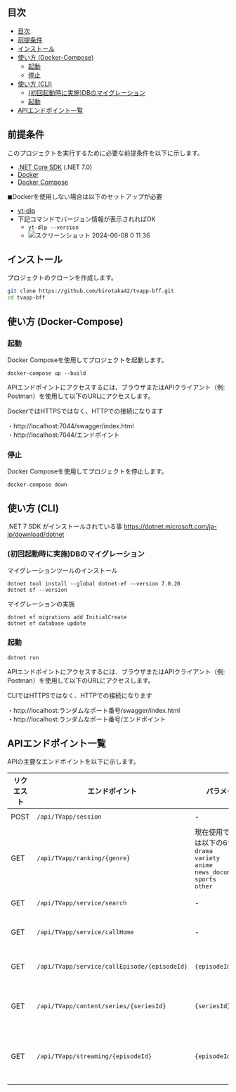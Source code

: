 
## 目次

- [目次](#目次)
- [前提条件](#前提条件)
- [インストール](#インストール)
- [使い方 (Docker-Compose)](#使い方-docker-compose)
  - [起動](#起動)
  - [停止](#停止)
- [使い方 (CLI)](#使い方-cli)
  - [(初回起動時に実施)DBのマイグレーション](#初回起動時に実施dbのマイグレーション)
  - [起動](#起動-1)
- [APIエンドポイント一覧](#apiエンドポイント一覧)

## 前提条件

このプロジェクトを実行するために必要な前提条件を以下に示します。

- [.NET Core SDK](https://dotnet.microsoft.com/download) (.NET 7.0)
- [Docker](https://www.docker.com/get-started)
- [Docker Compose](https://docs.docker.com/compose/install/)

◼︎Dockerを使用しない場合は以下のセットアップが必要
- [yt-dlp](https://github.com/yt-dlp/yt-dlp)
- 下記コマンドでバージョン情報が表示されればOK
  - `yt-dlp --version`
  - ![スクリーンショット 2024-06-08 0 11 36](https://github.com/hirotaka42/tvapp-bff/assets/79750434/bad5e4ee-7886-4972-88a6-fd96feed4dce)

## インストール

プロジェクトのクローンを作成します。

```bash
git clone https://github.com/hirotaka42/tvapp-bff.git
cd tvapp-bff
```

## 使い方 (Docker-Compose)
### 起動
Docker Composeを使用してプロジェクトを起動します。
```
docker-compose up --build
```
APIエンドポイントにアクセスするには、ブラウザまたはAPIクライアント（例: Postman）を使用して以下のURLにアクセスします。

DockerではHTTPSではなく、HTTPでの接続になります

・http://localhost:7044/swagger/index.html  
・http://localhost:7044/エンドポイント


### 停止
Docker Composeを使用してプロジェクトを停止します。
```
docker-compose down
```

## 使い方 (CLI)
 .NET 7 SDK がインストールされている事
 https://dotnet.microsoft.com/ja-jp/download/dotnet


### (初回起動時に実施)DBのマイグレーション

マイグレーションツールのインストール
```
dotnet tool install --global dotnet-ef --version 7.0.20
dotnet ef --version
```

マイグレーションの実施
```
dotnet ef migrations add InitialCreate
dotnet ef database update
```


### 起動
```
dotnet run
```
APIエンドポイントにアクセスするには、ブラウザまたはAPIクライアント（例: Postman）を使用して以下のURLにアクセスします。

CLIではHTTPSではなく、HTTPでの接続になります

・http://localhost:ランダムなポート番号/swagger/index.html  
・http://localhost:ランダムなポート番号/エンドポイント



## APIエンドポイント一覧
APIの主要なエンドポイントを以下に示します。

|リクエスト|エンドポイント|パラメータ|クエリ|レスポンス|
|---|---|---|---|---|
|POST|`/api/TVapp/session`|-|-|`platformUid`<br>`platformToken`|セッションtoken を発行する|
|GET|`/api/TVapp/ranking/{genre}`|現在使用できるのは以下の6つ <br>`drama`<br>`variety`<br>`anime`<br>`news_documentary`<br>`sports`<br>`other`|-|カテゴリ別のランキング最大30個|
|GET|`/api/TVapp/service/search`|-|`keyword`<br>`platformUid`<br>`platformToken`|検索結果|
|GET|`/api/TVapp/service/callHome`|-|`platformUid`<br>`platformToken`|ホームに表示されている全番組データ|
|GET|`/api/TVapp/service/callEpisode/{episodeId}`|`{episodeId}`|`platformUid`<br>`platformToken`|エピソードIDにヒットする番組情報|
|GET|`/api/TVapp/content/series/{seriesId}`|`{seriesId}`|-|シリーズIDにヒットするシリーズの概要情報|
|GET|`/api/TVapp/streaming/{episodeId}`|`{episodeId}`|-|エピソードIDを元にしたm3u8形式のストリーミングURL|



